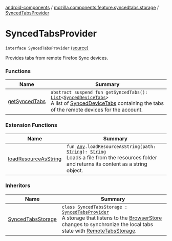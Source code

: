 [android-components](../../index.md) / [mozilla.components.feature.syncedtabs.storage](../index.md) / [SyncedTabsProvider](./index.md)

# SyncedTabsProvider

`interface SyncedTabsProvider` [(source)](https://github.com/mozilla-mobile/android-components/blob/master/components/feature/syncedtabs/src/main/java/mozilla/components/feature/syncedtabs/storage/SyncedTabsProvider.kt#L12)

Provides tabs from remote Firefox Sync devices.

### Functions

| Name | Summary |
|---|---|
| [getSyncedTabs](get-synced-tabs.md) | `abstract suspend fun getSyncedTabs(): `[`List`](https://kotlinlang.org/api/latest/jvm/stdlib/kotlin.collections/-list/index.html)`<`[`SyncedDeviceTabs`](../../mozilla.components.browser.storage.sync/-synced-device-tabs/index.md)`>`<br>A list of [SyncedDeviceTabs](../../mozilla.components.browser.storage.sync/-synced-device-tabs/index.md) containing the tabs of the remote devices for the account. |

### Extension Functions

| Name | Summary |
|---|---|
| [loadResourceAsString](../../mozilla.components.support.test.file/kotlin.-any/load-resource-as-string.md) | `fun `[`Any`](https://kotlinlang.org/api/latest/jvm/stdlib/kotlin/-any/index.html)`.loadResourceAsString(path: `[`String`](https://kotlinlang.org/api/latest/jvm/stdlib/kotlin/-string/index.html)`): `[`String`](https://kotlinlang.org/api/latest/jvm/stdlib/kotlin/-string/index.html)<br>Loads a file from the resources folder and returns its content as a string object. |

### Inheritors

| Name | Summary |
|---|---|
| [SyncedTabsStorage](../-synced-tabs-storage/index.md) | `class SyncedTabsStorage : `[`SyncedTabsProvider`](./index.md)<br>A storage that listens to the [BrowserStore](../../mozilla.components.browser.state.store/-browser-store/index.md) changes to synchronize the local tabs state with [RemoteTabsStorage](../../mozilla.components.browser.storage.sync/-remote-tabs-storage/index.md). |
